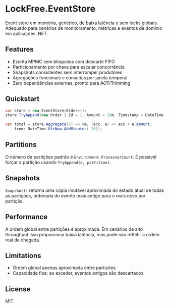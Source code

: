 # LockFree.EventStore

Event store em memória, genérico, de baixa latência e sem locks globais. Adequado para cenários de monitoramento, métricas e eventos de domínio em aplicações .NET.

## Features
- Escrita MPMC sem bloqueios com descarte FIFO
- Particionamento por chave para escalar concorrência
- Snapshots consistentes sem interromper produtores
- Agregações funcionais e consultas por janela temporal
- Zero dependências externas, pronto para AOT/Trimming

## Quickstart
```csharp
var store = new EventStore<Order>();
store.TryAppend(new Order { Id = 1, Amount = 10m, Timestamp = DateTime.UtcNow });

var total = store.Aggregate(() => 0m, (acc, e) => acc + e.Amount,
    from: DateTime.UtcNow.AddMinutes(-10));
```

## Partitions
O número de partições padrão é `Environment.ProcessorCount`. É possível forçar a partição usando `TryAppend(e, partition)`.

## Snapshots
`Snapshot()` retorna uma cópia imutável aproximada do estado atual de todas as partições, ordenada do evento mais antigo para o mais novo por partição.

## Performance
A ordem global entre partições é aproximada. Em cenários de alto throughput isso proporciona baixa latência, mas pode não refletir a ordem real de chegada.

## Limitations
- Ordem global apenas aproximada entre partições
- Capacidade fixa; ao exceder, eventos antigos são descartados

## License
MIT

